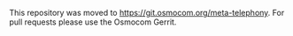 This repository was moved to https://git.osmocom.org/meta-telephony. For pull
requests please use the Osmocom Gerrit.
